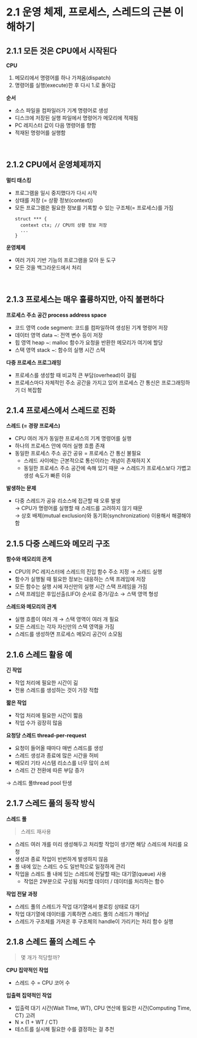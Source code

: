 # 2.1 운영 체제, 프로세스, 스레드의 근본 이해하기

## 2.1.1 모든 것은 CPU에서 시작된다

**CPU**

1. 메모리에서 명령어를 하나 가져옴(dispatch)
2. 명령어를 실행(execute)한 후 다시 1.로 돌아감

**순서**

- 소스 파일을 컴파일러가 기계 명령어로 생성
- 디스크에 저장된 실행 파일에서 명령어가 메모리에 적재됨
- PC 레지스터 값이 다음 명령어를 향함
- 적재된 명령어를 실행함

<br>

## 2.1.2 CPU에서 운영체제까지

**멀티 태스킹**

- 프로그램을 일시 중지했다가 다시 시작
- 상태를 저장 (= 상황 정보(context))
- 모든 프로그램은 필요한 정보를 기록할 수 있는 구조체(= 프로세스)를 가짐
  ```
  struct *** {
    context ctx; // CPU의 상황 정보 저장
    ...
  }
  ```

**운영체제**

- 여러 가지 기반 기능의 프로그램을 모아 둔 도구
- 모든 것을 백그라운드에서 처리

<br>

## 2.1.3 프로세스는 매우 훌륭하지만, 아직 불편하다

**프로세스 주소 공간 process address space**

- 코드 영역 code segment: 코드를 컴파일하여 생성된 기계 명령어 저장
- 데이터 영역 data ~: 전역 변수 등이 저장
- 힙 영역 heap ~: malloc 함수가 요청을 반환한 메모리가 여기에 할당
- 스택 영역 stack ~: 함수의 실행 시간 스택

**다중 프로세스 프로그래밍**

- 프로세스를 생성할 때 비교적 큰 부담(overhead)이 걸림
- 프로세스마다 자체적인 주소 공간을 가지고 있어 프로세스 간 통신은 프로그래밍하기 더 복잡함

## 2.1.4 프로세스에서 스레드로 진화

**스레드 (= 경량 프로세스)**

- CPU 여러 개가 동일한 프로세스의 기계 명령어를 실행
- 하나의 프로세스 안에 여러 실행 흐름 존재
- 동일한 프로세스 주소 공간 공유 = 프로세스 간 통신 불필요
  - 스레드 사이에는 근본적으로 통신이라는 개념이 존재하지 X
  - 동일한 프로세스 주소 공간에 속해 있기 때문 → 스레드가 프로세스보다 가볍고 생성 속도가 빠른 이유

**발생하는 문제**

- 다중 스레드가 공유 리소스에 접근할 때 오류 발생 <br>
  → CPU가 명령어를 실행할 때 스레드를 고려하지 않기 때문 <br>
  → 상호 배제(mutual exclusion)와 동기화(synchronization) 이용해서 해결해야 함

## 2.1.5 다중 스레드와 메모리 구조

**함수와 메모리의 관계**

- CPU의 PC 레지스터에 스레드의 진입 함수 주소 지정 → 스레드 실행
- 함수가 실행될 때 필요한 정보는 대응하는 스택 프레임에 저장
- 모든 함수는 실행 시에 자신만의 실행 시간 스택 프레임을 가짐
- 스택 프레임은 후입선출(LIFO) 순서로 증가/감소 → 스택 영역 형성

**스레드와 메모리의 관계**

- 실행 흐름이 여러 개 → 스택 영역이 여러 개 필요
- 모든 스레드는 각자 자신만의 스택 영역을 가짐
- 스레드를 생성하면 프로세스 메모리 공간이 소모됨

## 2.1.6 스레드 활용 예

**긴 작업**

- 작업 처리에 필요한 시간이 긺
- 전용 스레드를 생성하는 것이 가장 적합

**짧은 작업**

- 작업 처리에 필요한 시간이 짧음
- 작업 수가 굉장히 많음

**요청당 스레드 thread-per-request**

- 요청이 들어올 때마다 매번 스레드를 생성
- 스레드 생성과 종료에 많은 시간을 허비
- 메모리 기타 시스템 리소스를 너무 많이 소비
- 스레드 간 전환에 따른 부담 증가 <br>

→ 스레드 풀thread pool 탄생

## 2.1.7 스레드 풀의 동작 방식

**스레드 풀**

> 스레드 재사용

- 스레드 여러 개를 미리 생성해두고 처리할 작업이 생기면 해당 스레드에 처리를 요청
- 생성과 종료 작업이 빈번하게 발생하지 않음
- 풀 내에 있는 스레드 수도 일반적으로 일정하게 관리
- 작업을 스레드 풀 내에 있는 스레드에 전달할 때는 대기열(queue) 사용
  - 작업은 2부분으로 구성됨 처리할 데이터 / 데이터를 처리하는 함수

**작업 전달 과정**

- 스레드 풀의 스레드가 작업 대기열에서 블로킹 상태로 대기
- 작업 대기열에 데이터를 기록하면 스레드 풀의 스레드가 깨어남
- 스레드가 구조체를 가져온 후 구조체의 handle이 가리키는 처리 함수 실행

## 2.1.8 스레드 풀의 스레드 수

> 몇 개가 적당할까?

**CPU 집약적인 작업**

- 스레드 수 = CPU 코어 수

**입출력 집약적인 작업**

- 입출력 대기 시간(Wait TIme, WT), CPU 연산에 필요한 시간(Computing Time, CT) 고려
- N × (1 + WT / CT)
- 테스트를 실시해 필요한 수를 결정하는 걸 추천

